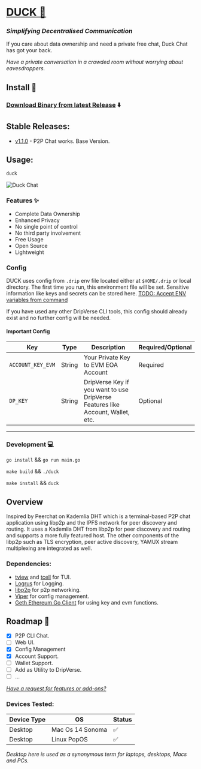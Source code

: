 # [DUCK 🦆](https://duck.dripverse.org)

### _Simplifying Decentralised Communication_

If you care about data ownership and need a private free chat, Duck Chat has got your back.

_Have a private conversation in a crowded room without worrying about eavesdroppers._

## Install 🦆

<!-- ### Mac

```sh
brew install dripverse/tools/duck
```

### Ubuntu/Debian based machines


```sh
sudo apt install duck
```

_Currently having some issues with installing from respective package manager repos._ -->

### [Download Binary from latest Release](https://github.com/DripVerse/duck/releases) ⬇️

## Stable Releases:
- [v1.1.0](https://github.com/DripVerse/duck/releases/tag/v1.1.0) - P2P Chat works. Base Version.

## Usage:

```sh
duck
```

![Duck Chat](https://duck.dripverse.org/images/about/cli.png "Duck Chat")

### Features ✨
- Complete Data Ownership
- Enhanced Privacy
- No single point of control
- No third party involvement
- Free Usage
- Open Source
- Lightweight

### Config

DUCK uses config from `.drip` env file located either at `$HOME/.drip` or local directory. The first time you run, this environment file will be set. Sensitive information like keys and secrets can be stored here.
[TODO: Accept ENV variables from command](https://github.com/DripVerse/duck/issues/3)

If you have used any other DripVerse CLI tools, this config should already exist and no further config will be needed.

#### Important Config

| Key | Type | Description | Required/Optional |
|---|---|---|---|
| `ACCOUNT_KEY_EVM` | String | Your Private Key to EVM EOA Account | Required |
| `DP_KEY` | String | DripVerse Key if you want to use DripVerse Features like Account, Wallet, etc. | Optional |

---

### Development 💻

`go install` && `go run main.go`

`make build` && `./duck`

`make install` && `duck`

## Overview

Inspired by Peerchat on Kademlia DHT which is a terminal-based P2P chat application using libp2p and the IPFS network for peer discovery and routing.
It uses a Kademlia DHT from libp2p for peer discovery and routing and supports a more fully featured host. The other components of the libp2p such as TLS encryption, peer active discovery, YAMUX stream multiplexing are integrated as well.

### Dependencies:

- [tview](https://github.com/rivo/tview) and [tcell](https://github.com/gdamore/tcell) for TUI.
- [Logrus](https://github.com/sirupsen/logrus) for Logging.
- [libp2p](https://libp2p.io/) for p2p networking.
- [Viper](https://github.com/spf13/viper) for config management.
- [Geth Ethereum Go Client](https://geth.ethereum.org/) for using key and evm functions.

## Roadmap 🚀

- [x] P2P CLI Chat.
- [ ] Web UI.
- [x] Config Management
- [x] Account Support.
- [ ] Wallet Support.
- [ ] Add as Utility to DripVerse.
- [ ] ...

_[Have a request for features or add-ons?](https://github.com/DripVerse/duck/issues)_

### Devices Tested:

| Device Type | OS | Status |
| --- | --- | --- |
| Desktop | Mac Os 14 Sonoma | ✅ |
| Desktop | Linux PopOS | ✅ |

_Desktop here is used as a synonymous term for laptops, desktops, Macs and PCs._
